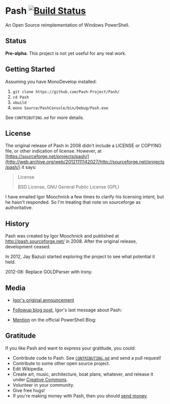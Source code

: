 Pash [![Build Status](https://secure.travis-ci.org/Pash-Project/Pash.png)](http://travis-ci.org/Pash-Project/Pash)
====

An Open Source reimplementation of Windows PowerShell.


Status
------

**Pre-alpha**. This project is not yet useful for any real work.

Getting Started
---------------

<!-- Keep this in synch with CONTRIBUTING.md -->

Assuming you have MonoDevelop installed:

1. `git clone https://github.com/Pash-Project/Pash/`
2. `cd Pash`
3. `xbuild`
4. `mono Source/PashConsole/bin/Debug/Pash.exe`

See `CONTRIBUTING.md` for more details.

License
-------

The original release of Pash in 2008 didn't include a LICENSE or COPYING file, or other indication of license. However, at [https://sourceforge.net/projects/pash/](http://web.archive.org/web/20121111142027/http://sourceforge.net/projects/pash/) it says:

> License
>
> BSD License, GNU General Public License (GPL)

I have emailed Igor Moochnick a few times to clarify his licensing intent, but he hasn't responded. So I'm treating that note on sourceforge as authoritative.


History
-------

Pash was created by Igor Moochnick and published at http://pash.sourceforge.net/ in 2008. After the original release, development ceased.

In 2012, Jay Bazuzi started exploring the project to see what potential it held.

2012-08: Replace GOLDParser with Irony.


Media
-----

- [Igor's original announcement](http://igorshare.wordpress.com/2008/04/06/pash-cross-platform-powershell-is-out-in-the-wild-announcement/)

- [Followup blog post](http://igorshare.wordpress.com/2008/04/08/more-on-pash-mono-and-codecamp-9/), Igor's last message about Pash: 

- [Mention](http://blogs.msdn.com/b/powershell/archive/2008/04/08/powershell-on-linux-solaris-mac-etc.aspx) on the official PowerShell Blog: 


Gratitude
---------

If you like Pash and want to express your gratitude, you could:

- Contribute code to Pash. See [`CONTRIBUTING.md`](https://github.com/Pash-Project/Pash/blob/master/CONTRIBUTING.md) and send a pull request!
- Contribute to some other open source project.
- Edit Wikipedia.
- Create art, music, architecture, boat plans, whatever, and release it under [Creative Commons](http://creativecommons.org/licenses/by-sa/2.5/).
- Volunteer in your community.
- Give free hugs!
- If you're making money with Pash, then you should [send money](http://pledgie.com/campaigns/19268).
